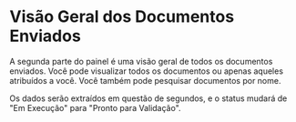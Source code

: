 # Visão Geral dos Documentos Enviados

A segunda parte do painel é uma visão geral de todos os documentos enviados. Você pode visualizar todos os documentos ou apenas aqueles atribuídos a você. Você também pode pesquisar documentos por nome.

Os dados serão extraídos em questão de segundos, e o status mudará de "Em Execução" para "Pronto para Validação".
